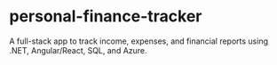 # personal-finance-tracker
A full-stack app to track income, expenses, and financial reports using .NET, Angular/React, SQL, and Azure.
